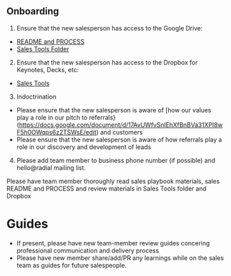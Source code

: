 ## Onboarding
1. Ensure that the new salesperson has access to the Google Drive:
  - [README and PROCESS](https://docs.google.com/document/d/1nRr5w7cY2L-s722W5rXW3Z5K6NPdM0a6t4OOQ_K0vWQ/edit)
  - [Sales Tools Folder](https://drive.google.com/drive/folders/0B_PUO9FjBNb2V1hYcGJvUF81WWM)
2. Ensure that the new salesperson has access to the Dropbox for Keynotes, Decks, etc:
  - [Sales Tools](https://www.dropbox.com/sh/k9ugudufjdgs9l1/AADUk-79HGWjlXOYR95W6UkFa?dl=0)
3. Indoctrination
  - Please ensure that the new salesperson is aware of [how our values play a role in our pitch to referrals}(https://docs.google.com/document/d/17AvUWfvSnIEhXfBnBVa31XPI8wF5h0OWqps6z2TSWsE/edit) and customers
  - Please ensure that the new salesperson is aware of how referrals play a role in our discovery and development of leads
4. Please add team member to business phone number (if possible) and hello@radial mailing list.

Please have team member thoroughly read sales playbook materials, sales README and PROCESS and review materials in Sales Tools folder and Dropbox

# Guides
  - If present, please have new team-member review guides concering professional communication and delivery process
  - Please have new member share/add/PR any learnings while on the sales team as guides for future salespeople.
